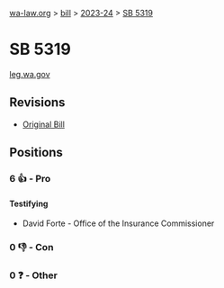 [wa-law.org](/) > [bill](/bill/) > [2023-24](/bill/2023-24/) > [SB 5319](/bill/2023-24/sb/5319/)

# SB 5319
[leg.wa.gov](https://app.leg.wa.gov/billsummary?BillNumber=5319&Year=2023&Initiative=false)

## Revisions
* [Original Bill](1/)

## Positions
### 6 👍 - Pro
#### Testifying
* David Forte - Office of the Insurance Commissioner

### 0 👎 - Con

### 0 ❓ - Other
